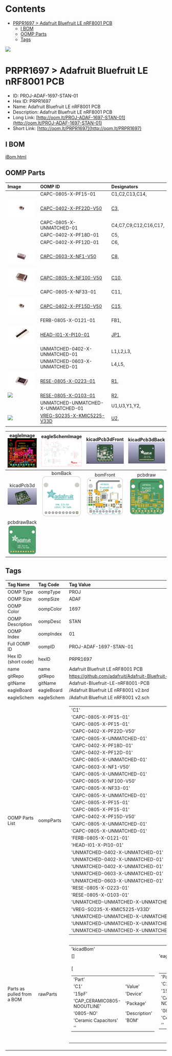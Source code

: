 



Contents
========

* [PRPR1697 > Adafruit Bluefruit LE nRF8001 PCB](#prpr1697--adafruit-bluefruit-le-nrf8001-pcb)
	* [I BOM](#i-bom)
	* [OOMP Parts](#oomp-parts)
	* [Tags](#tags)
  
![][im]
# PRPR1697 > Adafruit Bluefruit LE nRF8001 PCB

- ID: PROJ-ADAF-1697-STAN-01
- Hex ID: PRPR1697
- Name: Adafruit Bluefruit LE nRF8001 PCB
- Description: Adafruit Bluefruit LE nRF8001 PCB
- Long Link: [http://oom.lt/PROJ-ADAF-1697-STAN-01](http://oom.lt/PROJ-ADAF-1697-STAN-01)
- Short Link: [http://oom.lt/PRPR1697](http://oom.lt/PRPR1697)

## I BOM
  
[iBom.html](https://htmlpreview.github.io/?https://github.com/oomlout/oomlout_OOMP_projects_V2/blob/main/PROJ/ADAF/1697/STAN/01/ibom.html)
## OOMP Parts
  

|Image|OOMP ID|Designators|
| :--- | :--- | :--- |
|![]()|CAPC-0805-X-PF15-01|C1,C2,C13,C14,|
|[![](https://raw.githubusercontent.com/oomlout/oomlout_OOMP_parts_V2/main/CAPC/0402/X/PF22D/V50/image_140.jpg)](https://github.com/oomlout/oomlout_OOMP_parts_V2/tree/main/CAPC/0402/X/PF22D/V50/)|[CAPC-0402-X-PF22D-V50](https://github.com/oomlout/oomlout_OOMP_parts_V2/tree/main/CAPC/0402/X/PF22D/V50/)|[C3,](https://github.com/oomlout/oomlout_OOMP_parts_V2/tree/main/CAPC/0402/X/PF22D/V50/)|
|![]()|CAPC-0805-X-UNMATCHED-01|C4,C7,C9,C12,C16,C17,|
|![]()|CAPC-0402-X-PF18D-01|C5,|
|![]()|CAPC-0402-X-PF12D-01|C6,|
|[![](https://raw.githubusercontent.com/oomlout/oomlout_OOMP_parts_V2/main/CAPC/0603/X/NF1/V50/image_140.jpg)](https://github.com/oomlout/oomlout_OOMP_parts_V2/tree/main/CAPC/0603/X/NF1/V50/)|[CAPC-0603-X-NF1-V50](https://github.com/oomlout/oomlout_OOMP_parts_V2/tree/main/CAPC/0603/X/NF1/V50/)|[C8,](https://github.com/oomlout/oomlout_OOMP_parts_V2/tree/main/CAPC/0603/X/NF1/V50/)|
|[![](https://raw.githubusercontent.com/oomlout/oomlout_OOMP_parts_V2/main/CAPC/0805/X/NF100/V50/image_140.jpg)](https://github.com/oomlout/oomlout_OOMP_parts_V2/tree/main/CAPC/0805/X/NF100/V50/)|[CAPC-0805-X-NF100-V50](https://github.com/oomlout/oomlout_OOMP_parts_V2/tree/main/CAPC/0805/X/NF100/V50/)|[C10,](https://github.com/oomlout/oomlout_OOMP_parts_V2/tree/main/CAPC/0805/X/NF100/V50/)|
|![]()|CAPC-0805-X-NF33-01|C11,|
|[![](https://raw.githubusercontent.com/oomlout/oomlout_OOMP_parts_V2/main/CAPC/0402/X/PF15D/V50/image_140.jpg)](https://github.com/oomlout/oomlout_OOMP_parts_V2/tree/main/CAPC/0402/X/PF15D/V50/)|[CAPC-0402-X-PF15D-V50](https://github.com/oomlout/oomlout_OOMP_parts_V2/tree/main/CAPC/0402/X/PF15D/V50/)|[C15,](https://github.com/oomlout/oomlout_OOMP_parts_V2/tree/main/CAPC/0402/X/PF15D/V50/)|
|![]()|FERB-0805-X-O121-01|FB1,|
|[![](https://raw.githubusercontent.com/oomlout/oomlout_OOMP_parts_V2/main/HEAD/I01/X/PI10/01/image_140.jpg)](https://github.com/oomlout/oomlout_OOMP_parts_V2/tree/main/HEAD/I01/X/PI10/01/)|[HEAD-I01-X-PI10-01](https://github.com/oomlout/oomlout_OOMP_parts_V2/tree/main/HEAD/I01/X/PI10/01/)|[JP1,](https://github.com/oomlout/oomlout_OOMP_parts_V2/tree/main/HEAD/I01/X/PI10/01/)|
|![]()|UNMATCHED-0402-X-UNMATCHED-01|L1,L2,L3,|
|![]()|UNMATCHED-0603-X-UNMATCHED-01|L4,L5,|
|[![](https://raw.githubusercontent.com/oomlout/oomlout_OOMP_parts_V2/main/RESE/0805/X/O223/01/image_140.jpg)](https://github.com/oomlout/oomlout_OOMP_parts_V2/tree/main/RESE/0805/X/O223/01/)|[RESE-0805-X-O223-01](https://github.com/oomlout/oomlout_OOMP_parts_V2/tree/main/RESE/0805/X/O223/01/)|[R1,](https://github.com/oomlout/oomlout_OOMP_parts_V2/tree/main/RESE/0805/X/O223/01/)|
|[![](https://raw.githubusercontent.com/oomlout/oomlout_OOMP_parts_V2/main/RESE/0805/X/O103/01/image_140.jpg)](https://github.com/oomlout/oomlout_OOMP_parts_V2/tree/main/RESE/0805/X/O103/01/)|[RESE-0805-X-O103-01](https://github.com/oomlout/oomlout_OOMP_parts_V2/tree/main/RESE/0805/X/O103/01/)|[R2,](https://github.com/oomlout/oomlout_OOMP_parts_V2/tree/main/RESE/0805/X/O103/01/)|
|![]()|UNMATCHED-UNMATCHED-X-UNMATCHED-01|U1,U3,Y1,Y2,|
|[![](https://raw.githubusercontent.com/oomlout/oomlout_OOMP_parts_V2/main/VREG/SO235/X/KMIC5225/V33D/image_140.jpg)](https://github.com/oomlout/oomlout_OOMP_parts_V2/tree/main/VREG/SO235/X/KMIC5225/V33D/)|[VREG-SO235-X-KMIC5225-V33D](https://github.com/oomlout/oomlout_OOMP_parts_V2/tree/main/VREG/SO235/X/KMIC5225/V33D/)|[U2,](https://github.com/oomlout/oomlout_OOMP_parts_V2/tree/main/VREG/SO235/X/KMIC5225/V33D/)|
||||
  

|eagleImage<br>[![](https://raw.githubusercontent.com/oomlout/oomlout_OOMP_projects_V2/main/PROJ/ADAF/1697/STAN/01/eagleImage_140.png)](https://github.com/oomlout/oomlout_OOMP_projects_V2/tree/main/PROJ/ADAF/1697/STAN/01/eagleImage.png)|eagleSchemImage<br>[![](https://raw.githubusercontent.com/oomlout/oomlout_OOMP_projects_V2/main/PROJ/ADAF/1697/STAN/01/eagleSchemImage_140.png)](https://github.com/oomlout/oomlout_OOMP_projects_V2/tree/main/PROJ/ADAF/1697/STAN/01/eagleSchemImage.png)|kicadPcb3dFront<br>[![](https://raw.githubusercontent.com/oomlout/oomlout_OOMP_projects_V2/main/PROJ/ADAF/1697/STAN/01/kicadPcb3dFront_140.png)](https://github.com/oomlout/oomlout_OOMP_projects_V2/tree/main/PROJ/ADAF/1697/STAN/01/kicadPcb3dFront.png)|kicadPcb3dBack<br>[![](https://raw.githubusercontent.com/oomlout/oomlout_OOMP_projects_V2/main/PROJ/ADAF/1697/STAN/01/kicadPcb3dBack_140.png)](https://github.com/oomlout/oomlout_OOMP_projects_V2/tree/main/PROJ/ADAF/1697/STAN/01/kicadPcb3dBack.png)|
| :---: | :---: | :---: | :---: |
|kicadPcb3d<br>[![](https://raw.githubusercontent.com/oomlout/oomlout_OOMP_projects_V2/main/PROJ/ADAF/1697/STAN/01/kicadPcb3d_140.png)](https://github.com/oomlout/oomlout_OOMP_projects_V2/tree/main/PROJ/ADAF/1697/STAN/01/kicadPcb3d.png)|bomBack<br>[![](https://raw.githubusercontent.com/oomlout/oomlout_OOMP_projects_V2/main/PROJ/ADAF/1697/STAN/01/bomBack_140.png)](https://github.com/oomlout/oomlout_OOMP_projects_V2/tree/main/PROJ/ADAF/1697/STAN/01/bomBack.png)|bomFront<br>[![](https://raw.githubusercontent.com/oomlout/oomlout_OOMP_projects_V2/main/PROJ/ADAF/1697/STAN/01/bomFront_140.png)](https://github.com/oomlout/oomlout_OOMP_projects_V2/tree/main/PROJ/ADAF/1697/STAN/01/bomFront.png)|pcbdraw<br>[![](https://raw.githubusercontent.com/oomlout/oomlout_OOMP_projects_V2/main/PROJ/ADAF/1697/STAN/01/pcbdraw_140.png)](https://github.com/oomlout/oomlout_OOMP_projects_V2/tree/main/PROJ/ADAF/1697/STAN/01/pcbdraw.svg)|
|pcbdrawBack<br>[![](https://raw.githubusercontent.com/oomlout/oomlout_OOMP_projects_V2/main/PROJ/ADAF/1697/STAN/01/pcbdrawBack_140.png)](https://github.com/oomlout/oomlout_OOMP_projects_V2/tree/main/PROJ/ADAF/1697/STAN/01/pcbdrawBack.svg)||||

## Tags
  

|Tag Name|Tag Code|Tag Value|
| :--- | :--- | :--- |
|OOMP Type|oompType|PROJ|
|OOMP Size|oompSize|ADAF|
|OOMP Color|oompColor|1697|
|OOMP Description|oompDesc|STAN|
|OOMP Index|oompIndex|01|
|Full OOMP ID|oompID|PROJ-ADAF-1697-STAN-01|
|Hex ID (short code)|hexID|PRPR1697|
|name|name|Adafruit Bluefruit LE nRF8001 PCB|
|gitRepo|gitRepo|https://github.com/adafruit/Adafruit-Bluefruit-LE-nRF8001-PCB|
|gitName|gitName|Adafruit-Bluefruit-LE-nRF8001-PCB|
|eagleBoard|eagleBoard|/Adafruit Bluefruit LE nRF8001 v2.brd|
|eagleSchem|eagleSchem|/Adafruit Bluefruit LE nRF8001 v2.sch|
|OOMP Parts List|oompParts|<table><tr><td>'C1'</td></tr><tr><td> 'CAPC-0805-X-PF15-01'</td><td> 'C2'</td></tr><tr><td> 'CAPC-0805-X-PF15-01'</td><td> 'C3'</td></tr><tr><td> 'CAPC-0402-X-PF22D-V50'</td><td> 'C4'</td></tr><tr><td> 'CAPC-0805-X-UNMATCHED-01'</td><td> 'C5'</td></tr><tr><td> 'CAPC-0402-X-PF18D-01'</td><td> 'C6'</td></tr><tr><td> 'CAPC-0402-X-PF12D-01'</td><td> 'C7'</td></tr><tr><td> 'CAPC-0805-X-UNMATCHED-01'</td><td> 'C8'</td></tr><tr><td> 'CAPC-0603-X-NF1-V50'</td><td> 'C9'</td></tr><tr><td> 'CAPC-0805-X-UNMATCHED-01'</td><td> 'C10'</td></tr><tr><td> 'CAPC-0805-X-NF100-V50'</td><td> 'C11'</td></tr><tr><td> 'CAPC-0805-X-NF33-01'</td><td> 'C12'</td></tr><tr><td> 'CAPC-0805-X-UNMATCHED-01'</td><td> 'C13'</td></tr><tr><td> 'CAPC-0805-X-PF15-01'</td><td> 'C14'</td></tr><tr><td> 'CAPC-0805-X-PF15-01'</td><td> 'C15'</td></tr><tr><td> 'CAPC-0402-X-PF15D-V50'</td><td> 'C16'</td></tr><tr><td> 'CAPC-0805-X-UNMATCHED-01'</td><td> 'C17'</td></tr><tr><td> 'CAPC-0805-X-UNMATCHED-01'</td><td> 'FB1'</td></tr><tr><td> 'FERB-0805-X-O121-01'</td><td> 'JP1'</td></tr><tr><td> 'HEAD-I01-X-PI10-01'</td><td> 'L1'</td></tr><tr><td> 'UNMATCHED-0402-X-UNMATCHED-01'</td><td> 'L2'</td></tr><tr><td> 'UNMATCHED-0402-X-UNMATCHED-01'</td><td> 'L3'</td></tr><tr><td> 'UNMATCHED-0402-X-UNMATCHED-01'</td><td> 'L4'</td></tr><tr><td> 'UNMATCHED-0603-X-UNMATCHED-01'</td><td> 'L5'</td></tr><tr><td> 'UNMATCHED-0603-X-UNMATCHED-01'</td><td> 'R1'</td></tr><tr><td> 'RESE-0805-X-O223-01'</td><td> 'R2'</td></tr><tr><td> 'RESE-0805-X-O103-01'</td><td> 'U1'</td></tr><tr><td> 'UNMATCHED-UNMATCHED-X-UNMATCHED-01'</td><td> 'U2'</td></tr><tr><td> 'VREG-SO235-X-KMIC5225-V33D'</td><td> 'U3'</td></tr><tr><td> 'UNMATCHED-UNMATCHED-X-UNMATCHED-01'</td><td> 'Y1'</td></tr><tr><td> 'UNMATCHED-UNMATCHED-X-UNMATCHED-01'</td><td> 'Y2'</td></tr><tr><td> 'UNMATCHED-UNMATCHED-X-UNMATCHED-01'</td></tr></table>|
|Parts as pulled from a BOM|rawParts|<table><tr><td>'kicadBom'</td></tr><tr><td> []</td><td> 'eagleBom'</td></tr><tr><td> [<table><tr><td>'Part'</td></tr><tr><td> 'C1'</td><td> 'Value'</td></tr><tr><td> '15pF'</td><td> 'Device'</td></tr><tr><td> 'CAP_CERAMIC0805-NOOUTLINE'</td><td> 'Package'</td></tr><tr><td> '0805-NO'</td><td> 'Description'</td></tr><tr><td> 'Ceramic Capacitors'</td><td> 'BOM'</td></tr><tr><td> ''</td></tr></table></td><td> <table><tr><td>'Part'</td></tr><tr><td> 'C2'</td><td> 'Value'</td></tr><tr><td> '15pF'</td><td> 'Device'</td></tr><tr><td> 'CAP_CERAMIC0805-NOOUTLINE'</td><td> 'Package'</td></tr><tr><td> '0805-NO'</td><td> 'Description'</td></tr><tr><td> 'Ceramic Capacitors'</td><td> 'BOM'</td></tr><tr><td> ''</td></tr></table></td><td> <table><tr><td>'Part'</td></tr><tr><td> 'C3'</td><td> 'Value'</td></tr><tr><td> '2.2nF'</td><td> 'Device'</td></tr><tr><td> 'CAP_CERAMIC_0402'</td><td> 'Package'</td></tr><tr><td> '_0402'</td><td> 'Description'</td></tr><tr><td> 'Ceramic Capacitors'</td><td> 'BOM'</td></tr><tr><td> ''</td></tr></table></td><td> <table><tr><td>'Part'</td></tr><tr><td> 'C4'</td><td> 'Value'</td></tr><tr><td> '0.1µF'</td><td> 'Device'</td></tr><tr><td> 'CAP_CERAMIC0805-NOOUTLINE'</td><td> 'Package'</td></tr><tr><td> '0805-NO'</td><td> 'Description'</td></tr><tr><td> 'Ceramic Capacitors'</td><td> 'BOM'</td></tr><tr><td> ''</td></tr></table></td><td> <table><tr><td>'Part'</td></tr><tr><td> 'C5'</td><td> 'Value'</td></tr><tr><td> '1.8pF'</td><td> 'Device'</td></tr><tr><td> 'CAP_CERAMIC_0402MP'</td><td> 'Package'</td></tr><tr><td> '_0402MP'</td><td> 'Description'</td></tr><tr><td> 'Ceramic Capacitors'</td><td> 'BOM'</td></tr><tr><td> ''</td></tr></table></td><td> <table><tr><td>'Part'</td></tr><tr><td> 'C6'</td><td> 'Value'</td></tr><tr><td> '1.2pF'</td><td> 'Device'</td></tr><tr><td> 'CAP_CERAMIC_0402MP'</td><td> 'Package'</td></tr><tr><td> '_0402MP'</td><td> 'Description'</td></tr><tr><td> 'Ceramic Capacitors'</td><td> 'BOM'</td></tr><tr><td> ''</td></tr></table></td><td> <table><tr><td>'Part'</td></tr><tr><td> 'C7'</td><td> 'Value'</td></tr><tr><td> '1µF'</td><td> 'Device'</td></tr><tr><td> 'CAP_CERAMIC0805-NOOUTLINE'</td><td> 'Package'</td></tr><tr><td> '0805-NO'</td><td> 'Description'</td></tr><tr><td> 'Ceramic Capacitors'</td><td> 'BOM'</td></tr><tr><td> ''</td></tr></table></td><td> <table><tr><td>'Part'</td></tr><tr><td> 'C8'</td><td> 'Value'</td></tr><tr><td> '1nF'</td><td> 'Device'</td></tr><tr><td> 'CAP_CERAMIC_0603'</td><td> 'Package'</td></tr><tr><td> '_0603'</td><td> 'Description'</td></tr><tr><td> 'Ceramic Capacitors'</td><td> 'BOM'</td></tr><tr><td> ''</td></tr></table></td><td> <table><tr><td>'Part'</td></tr><tr><td> 'C9'</td><td> 'Value'</td></tr><tr><td> '10µF'</td><td> 'Device'</td></tr><tr><td> 'CAP_CERAMIC0805-NOOUTLINE'</td><td> 'Package'</td></tr><tr><td> '0805-NO'</td><td> 'Description'</td></tr><tr><td> 'Ceramic Capacitors'</td><td> 'BOM'</td></tr><tr><td> ''</td></tr></table></td><td> <table><tr><td>'Part'</td></tr><tr><td> 'C10'</td><td> 'Value'</td></tr><tr><td> '0.1uF'</td><td> 'Device'</td></tr><tr><td> 'CAP_CERAMIC0805-NOOUTLINE'</td><td> 'Package'</td></tr><tr><td> '0805-NO'</td><td> 'Description'</td></tr><tr><td> 'Ceramic Capacitors'</td><td> 'BOM'</td></tr><tr><td> ''</td></tr></table></td><td> <table><tr><td>'Part'</td></tr><tr><td> 'C11'</td><td> 'Value'</td></tr><tr><td> '33nF'</td><td> 'Device'</td></tr><tr><td> 'CAP_CERAMIC0805-NOOUTLINE'</td><td> 'Package'</td></tr><tr><td> '0805-NO'</td><td> 'Description'</td></tr><tr><td> 'Ceramic Capacitors'</td><td> 'BOM'</td></tr><tr><td> ''</td></tr></table></td><td> <table><tr><td>'Part'</td></tr><tr><td> 'C12'</td><td> 'Value'</td></tr><tr><td> '0.1µF'</td><td> 'Device'</td></tr><tr><td> 'CAP_CERAMIC0805-NOOUTLINE'</td><td> 'Package'</td></tr><tr><td> '0805-NO'</td><td> 'Description'</td></tr><tr><td> 'Ceramic Capacitors'</td><td> 'BOM'</td></tr><tr><td> ''</td></tr></table></td><td> <table><tr><td>'Part'</td></tr><tr><td> 'C13'</td><td> 'Value'</td></tr><tr><td> '15pF'</td><td> 'Device'</td></tr><tr><td> 'CAP_CERAMIC0805-NOOUTLINE'</td><td> 'Package'</td></tr><tr><td> '0805-NO'</td><td> 'Description'</td></tr><tr><td> 'Ceramic Capacitors'</td><td> 'BOM'</td></tr><tr><td> ''</td></tr></table></td><td> <table><tr><td>'Part'</td></tr><tr><td> 'C14'</td><td> 'Value'</td></tr><tr><td> '15pF'</td><td> 'Device'</td></tr><tr><td> 'CAP_CERAMIC0805-NOOUTLINE'</td><td> 'Package'</td></tr><tr><td> '0805-NO'</td><td> 'Description'</td></tr><tr><td> 'Ceramic Capacitors'</td><td> 'BOM'</td></tr><tr><td> ''</td></tr></table></td><td> <table><tr><td>'Part'</td></tr><tr><td> 'C15'</td><td> 'Value'</td></tr><tr><td> '1.5pF'</td><td> 'Device'</td></tr><tr><td> 'CAP_CERAMIC_0402MP'</td><td> 'Package'</td></tr><tr><td> '_0402MP'</td><td> 'Description'</td></tr><tr><td> 'Ceramic Capacitors'</td><td> 'BOM'</td></tr><tr><td> ''</td></tr></table></td><td> <table><tr><td>'Part'</td></tr><tr><td> 'C16'</td><td> 'Value'</td></tr><tr><td> '10µF'</td><td> 'Device'</td></tr><tr><td> 'CAP_CERAMIC0805-NOOUTLINE'</td><td> 'Package'</td></tr><tr><td> '0805-NO'</td><td> 'Description'</td></tr><tr><td> 'Ceramic Capacitors'</td><td> 'BOM'</td></tr><tr><td> ''</td></tr></table></td><td> <table><tr><td>'Part'</td></tr><tr><td> 'C17'</td><td> 'Value'</td></tr><tr><td> '10µF'</td><td> 'Device'</td></tr><tr><td> 'CAP_CERAMIC0805-NOOUTLINE'</td><td> 'Package'</td></tr><tr><td> '0805-NO'</td><td> 'Description'</td></tr><tr><td> 'Ceramic Capacitors'</td><td> 'BOM'</td></tr><tr><td> ''</td></tr></table></td><td> <table><tr><td>'Part'</td></tr><tr><td> 'FB1'</td><td> 'Value'</td></tr><tr><td> 'MMZ1608B121C'</td><td> 'Device'</td></tr><tr><td> 'FERRITE0805'</td><td> 'Package'</td></tr><tr><td> '0805'</td><td> 'Description'</td></tr><tr><td> 'Ferrite Bead'</td><td> 'BOM'</td></tr><tr><td> ''</td></tr></table></td><td> <table><tr><td>'Part'</td></tr><tr><td> 'FID1'</td><td> 'Value'</td></tr><tr><td> 'FIDUCIAL'</td><td> 'Device'</td></tr><tr><td> 'FIDUCIAL'</td><td> 'Package'</td></tr><tr><td> 'FIDUCIAL_1MM'</td><td> 'Description'</td></tr><tr><td> 'Fiducial Alignment Points'</td><td> 'BOM'</td></tr><tr><td> 'EXCLUDE'</td></tr></table></td><td> <table><tr><td>'Part'</td></tr><tr><td> 'FID2'</td><td> 'Value'</td></tr><tr><td> 'FIDUCIAL'</td><td> 'Device'</td></tr><tr><td> 'FIDUCIAL'</td><td> 'Package'</td></tr><tr><td> 'FIDUCIAL_1MM'</td><td> 'Description'</td></tr><tr><td> 'Fiducial Alignment Points'</td><td> 'BOM'</td></tr><tr><td> 'EXCLUDE'</td></tr></table></td><td> <table><tr><td>'Part'</td></tr><tr><td> 'FID3'</td><td> 'Value'</td></tr><tr><td> 'FIDUCIAL'</td><td> 'Device'</td></tr><tr><td> 'FIDUCIAL'</td><td> 'Package'</td></tr><tr><td> 'FIDUCIAL_1MM'</td><td> 'Description'</td></tr><tr><td> 'Fiducial Alignment Points'</td><td> 'BOM'</td></tr><tr><td> 'EXCLUDE'</td></tr></table></td><td> <table><tr><td>'Part'</td></tr><tr><td> 'JP1'</td><td> 'Value'</td></tr><tr><td> ''</td><td> 'Device'</td></tr><tr><td> 'HEADER-1X1070MIL'</td><td> 'Package'</td></tr><tr><td> '1X10_ROUND70'</td><td> 'Description'</td></tr><tr><td> 'PIN HEADER'</td><td> 'BOM'</td></tr><tr><td> ''</td></tr></table></td><td> <table><tr><td>'Part'</td></tr><tr><td> 'L1'</td><td> 'Value'</td></tr><tr><td> '8.2nH'</td><td> 'Device'</td></tr><tr><td> 'INDUCTOR_0402'</td><td> 'Package'</td></tr><tr><td> '_0402'</td><td> 'Description'</td></tr><tr><td> 'Inductors'</td><td> 'BOM'</td></tr><tr><td> ''</td></tr></table></td><td> <table><tr><td>'Part'</td></tr><tr><td> 'L2'</td><td> 'Value'</td></tr><tr><td> '5.6nH'</td><td> 'Device'</td></tr><tr><td> 'INDUCTOR_0402'</td><td> 'Package'</td></tr><tr><td> '_0402'</td><td> 'Description'</td></tr><tr><td> 'Inductors'</td><td> 'BOM'</td></tr><tr><td> ''</td></tr></table></td><td> <table><tr><td>'Part'</td></tr><tr><td> 'L3'</td><td> 'Value'</td></tr><tr><td> '3.9nH'</td><td> 'Device'</td></tr><tr><td> 'INDUCTOR_0402'</td><td> 'Package'</td></tr><tr><td> '_0402'</td><td> 'Description'</td></tr><tr><td> 'Inductors'</td><td> 'BOM'</td></tr><tr><td> ''</td></tr></table></td><td> <table><tr><td>'Part'</td></tr><tr><td> 'L4'</td><td> 'Value'</td></tr><tr><td> '10µH'</td><td> 'Device'</td></tr><tr><td> 'INDUCTOR_0603'</td><td> 'Package'</td></tr><tr><td> '_0603'</td><td> 'Description'</td></tr><tr><td> 'Inductors'</td><td> 'BOM'</td></tr><tr><td> ''</td></tr></table></td><td> <table><tr><td>'Part'</td></tr><tr><td> 'L5'</td><td> 'Value'</td></tr><tr><td> '15nH'</td><td> 'Device'</td></tr><tr><td> 'INDUCTOR_0603'</td><td> 'Package'</td></tr><tr><td> '_0603'</td><td> 'Description'</td></tr><tr><td> 'Inductors'</td><td> 'BOM'</td></tr><tr><td> ''</td></tr></table></td><td> <table><tr><td>'Part'</td></tr><tr><td> 'R1'</td><td> 'Value'</td></tr><tr><td> '22K'</td><td> 'Device'</td></tr><tr><td> 'RESISTOR_0805MP'</td><td> 'Package'</td></tr><tr><td> '_0805MP'</td><td> 'Description'</td></tr><tr><td> 'Resistors'</td><td> 'BOM'</td></tr><tr><td> ''</td></tr></table></td><td> <table><tr><td>'Part'</td></tr><tr><td> 'R2'</td><td> 'Value'</td></tr><tr><td> '10K'</td><td> 'Device'</td></tr><tr><td> 'RESISTOR0805_NOOUTLINE'</td><td> 'Package'</td></tr><tr><td> '0805-NO'</td><td> 'Description'</td></tr><tr><td> 'Resistors'</td><td> 'BOM'</td></tr><tr><td> ''</td></tr></table></td><td> <table><tr><td>'Part'</td></tr><tr><td> 'U$28'</td><td> 'Value'</td></tr><tr><td> ''</td><td> 'Device'</td></tr><tr><td> 'ANTENNA_PCBNRF8001_1.6MM'</td><td> 'Package'</td></tr><tr><td> 'ANT_PCB_2.4GHZ_NRF8001_1.6MM_1OZ'</td><td> 'Description'</td></tr><tr><td> 'Various pre-calculated PCB Antennas'</td><td> 'BOM'</td></tr><tr><td> ''</td></tr></table></td><td> <table><tr><td>'Part'</td></tr><tr><td> 'U1'</td><td> 'Value'</td></tr><tr><td> 'nRF8001'</td><td> 'Device'</td></tr><tr><td> 'NRF8001'</td><td> 'Package'</td></tr><tr><td> 'QFN32_5MM'</td><td> 'Description'</td></tr><tr><td> 'nRF8001 - Bluetooth Low-Energy Transceiver'</td><td> 'BOM'</td></tr><tr><td> ''</td></tr></table></td><td> <table><tr><td>'Part'</td></tr><tr><td> 'U2'</td><td> 'Value'</td></tr><tr><td> 'MIC5225-3.3v'</td><td> 'Device'</td></tr><tr><td> 'VREG_SOT23-5'</td><td> 'Package'</td></tr><tr><td> 'SOT23-5'</td><td> 'Description'</td></tr><tr><td> 'SOT23-5 Fixed Voltage Regulators'</td><td> 'BOM'</td></tr><tr><td> ''</td></tr></table></td><td> <table><tr><td>'Part'</td></tr><tr><td> 'U3'</td><td> 'Value'</td></tr><tr><td> '74HC4050D'</td><td> 'Device'</td></tr><tr><td> '74HC4050DTSSOP'</td><td> 'Package'</td></tr><tr><td> 'TSSOP16'</td><td> 'Description'</td></tr><tr><td> '6-channel level shifter'</td><td> 'BOM'</td></tr><tr><td> ''</td></tr></table></td><td> <table><tr><td>'Part'</td></tr><tr><td> 'Y1'</td><td> 'Value'</td></tr><tr><td> '16MHz'</td><td> 'Device'</td></tr><tr><td> 'CRYSTAL2.5X2.0'</td><td> 'Package'</td></tr><tr><td> 'CRYSTAL_2.5X2'</td><td> 'Description'</td></tr><tr><td> 'Crystals'</td><td> 'BOM'</td></tr><tr><td> ''</td></tr></table></td><td> <table><tr><td>'Part'</td></tr><tr><td> 'Y2'</td><td> 'Value'</td></tr><tr><td> 'FC-255 32.7680K-A3'</td><td> 'Device'</td></tr><tr><td> 'CRYSTAL4.9X1.8'</td><td> 'Package'</td></tr><tr><td> 'CRYSTAL_4.9X1.8'</td><td> 'Description'</td></tr><tr><td> 'Crystals'</td><td> 'BOM'</td></tr><tr><td> ''</td></tr></table>]</td></tr></table>|
||||



[im]: kicadPcb3d_450.png
